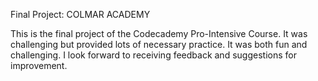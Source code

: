 Final Project: COLMAR ACADEMY

This is the final project of the Codecademy Pro-Intensive Course. It was challenging but provided lots of necessary practice. It was both fun and challenging. I look forward to receiving feedback and suggestions for improvement.